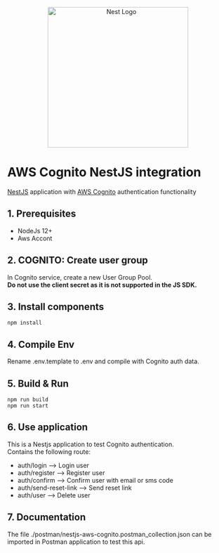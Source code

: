 <p align="center">
  <a href="http://nestjs.com/" target="blank"><img src="https://nestjs.com/img/logo_text.svg" width="320" alt="Nest Logo" /></a>
</p>

# AWS Cognito NestJS integration 
[NestJS](https://nestjs.com/) application with [AWS Cognito](https://aws.amazon.com/en/cognito/) authentication functionality
</br>
## 1. Prerequisites
- NodeJs 12+
- Aws Accont

## 2. COGNITO: Create user group
In Cognito service, create a new User Group Pool.</br>
**Do not use the client secret as it is not supported in the JS SDK.**

## 3. Install components
```
npm install
```

## 4. Compile Env
Rename .env.template to .env and compile with Cognito auth data.

## 5. Build & Run
```
npm run build
npm run start
```

## 6. Use application
This is a Nestjs application to test Cognito authentication. 
</br>
Contains the following route:
- auth/login --> Login user
- auth/register --> Register user
- auth/confirm --> Confirm user with email or sms code
- auth/send-reset-link --> Send reset link
- auth/user --> Delete user

## 7. Documentation
The file ./postman/nestjs-aws-cognito.postman_collection.json can be imported in Postman application to test this api.